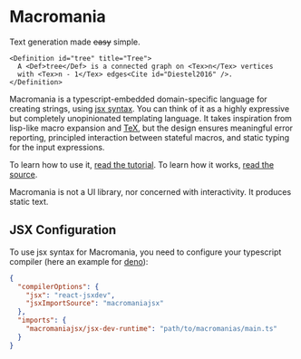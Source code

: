 # Macromania

Text generation made ~~easy~~ simple.

```tsx
<Definition id="tree" title="Tree">
  A <Def>tree</Def> is a connected graph on <Tex>n</Tex> vertices
  with <Tex>n - 1</Tex> edges<Cite id="Diestel2016" />.
</Definition>
```

Macromania is a typescript-embedded domain-specific language for creating
strings, using [jsx syntax](https://en.wikipedia.org/wiki/JSX_(JavaScript)). You
can think of it as a highly expressive but completely unopinionated templating
language. It takes inspiration from lisp-like macro expansion and
[TeX](https://en.wikipedia.org/wiki/TeX), but the design ensures meaningful
error reporting, principled interaction between stateful macros, and static
typing for the input expressions.

To learn how to use it, [read the tutorial](./tutorial.tsx). To learn how it
works, [read the source](./main.ts).

Macromania is not a UI library, nor concerned with interactivity. It produces
static text.

## JSX Configuration

To use jsx syntax for Macromania, you need to configure your typescript compiler
(here an example for
[deno](https://docs.deno.com/runtime/manual/getting_started/configuration_file)):

```json
{
  "compilerOptions": {
    "jsx": "react-jsxdev",
    "jsxImportSource": "macromaniajsx"
  },
  "imports": {
    "macromaniajsx/jsx-dev-runtime": "path/to/macromanias/main.ts"
  }
}
```
